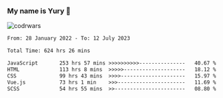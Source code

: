 ### My name is Yury 👋 
![codrwars](https://www.codewars.com/users/litury/badges/micro) 


<!--START_SECTION:waka-->

```txt
From: 28 January 2022 - To: 12 July 2023

Total Time: 624 hrs 26 mins

JavaScript       253 hrs 57 mins >>>>>>>>>>---------------   40.67 %
HTML             113 hrs 8 mins  >>>>>--------------------   18.12 %
CSS              99 hrs 43 mins  >>>>---------------------   15.97 %
Vue.js           73 hrs 1 min    >>>----------------------   11.69 %
SCSS             54 hrs 55 mins  >>-----------------------   08.80 %
```

<!--END_SECTION:waka-->

